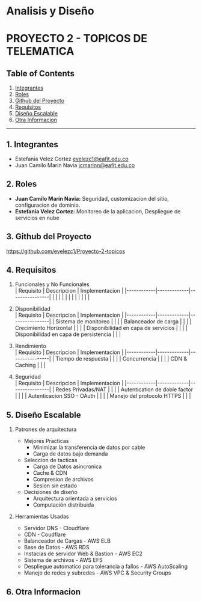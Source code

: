 # Analisis y Diseño

# PROYECTO 2 - TOPICOS DE TELEMATICA

## Table of Contents

1. [Integrantes](#1-integrantes)
2. [Roles](#2-roles)
3. [Github del Proyecto](#3-github-del-proyecto)
4. [Requisitos](#4-requisitos)
5. [Diseño Escalable](#5-dise-o-escalable)
6. [Otra Informacion](#6-otra-informacion)

---

## 1. Integrantes

- Estefania Velez Cortez <evelezc1@eafit.edu.co>
- Juan Camilo Marin Navia <jcmarinn@eafit.edu.co>

## 2. Roles

- **Juan Camilo Marin Navia:** Seguridad, customizacion del sitio, configuracion de dominio.
- **Estefania Velez Cortez:** Monitoreo de la aplicacion, Despliegue de servicios en nube

## 3. Github del Proyecto

https://github.com/evelezc1/Proyecto-2-topicos

## 4. Requisitos

1. Funcionales y No Funcionales  
   | Requisito | Descripcion | Implementacion |
   |------------|-------------|----------------|
   | | | |
   | | | |
   | | | |

2. Disponibilidad  
   | Requisito | Descripcion | Implementacion |
   |------------|-------------|----------------|
   | Sistema de monitoreo | | |
   | Balanceador de carga | | |
   | Crecimiento Horizontal | | |
   | Disponibilidad en capa de servicios | | |
   | Disponibilidad en capa de persistencia | | |

3. Rendimiento  
   | Requisito | Descripcion | Implementacion |
   |------------|-------------|----------------|
   | Tiempo de respuesta | | |
   | Concurrencia | | |
   | CDN & Caching | | |

4. Seguridad  
   | Requisito | Descripcion | Implementacion |
   |------------|-------------|----------------|
   | Redes Privadas/NAT | | |
   | Autentication de doble factor | | |
   | Autenticacion SSO - OAuth | | |
   | Manejo del protocolo HTTPS | | |

## 5. Diseño Escalable

1. Patrones de arquitectura

   - Mejores Practicas
     - Minimizar la transferencia de datos por cable
     - Carga de datos bajo demanda
   - Seleccion de tacticas
     - Carga de Datos asincronica
     - Cache & CDN
     - Compresion de archivos
     - Sesion sin estado
   - Decisiones de diseño
     - Arquitectura orientada a servicios
     - Computación distribuida

2. Herramientas Usadas

   - Servidor DNS - Cloudflare
   - CDN - Coudflare
   - Balanceador de Cargas - AWS ELB
   - Base de Datos - AWS RDS
   - Instacias de servidor Web & Bastion - AWS EC2
   - Sistema de archivos - AWS EFS
   - Despliegue automatico para tolerancia a fallos - AWS AutoScaling
   - Manejo de redes y subredes - AWS VPC & Security Groups

## 6. Otra Informacion
